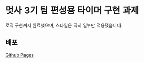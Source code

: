 # 멋사 3기 팀 편성용 타이머 구현 과제

로직 구현까지 완료했으며, 스타일은 극히 일부만 적용됐습니다.

## 배포

[Github Pages](https://custardcream98.github.io/Likelion-FE-3-test/)
